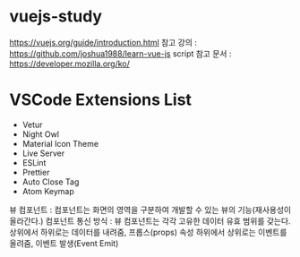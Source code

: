 # vuejs-study
https://vuejs.org/guide/introduction.html
참고 강의 : https://github.com/joshua1988/learn-vue-js
script 참고 문서 : https://developer.mozilla.org/ko/

# VSCode Extensions List
- Vetur
- Night Owl
- Material Icon Theme
- Live Server
- ESLint
- Prettier
- Auto Close Tag
- Atom Keymap

뷰 컴포넌트 : 컴포넌트는 화면의 영역을 구분하여 개발할 수 있는 뷰의 기능(재사용성이 올라간다.)
컴포넌트 통신 방식 : 뷰 컴포넌트는 각각 고유한 데이터 유효 범위를 갖는다.
    상위에서 하위로는 데이터를 내려줌, 프롭스(props) 속성
    하위에서 상위로는 이벤트를 올려줌, 이벤트 발생(Event  Emit)
